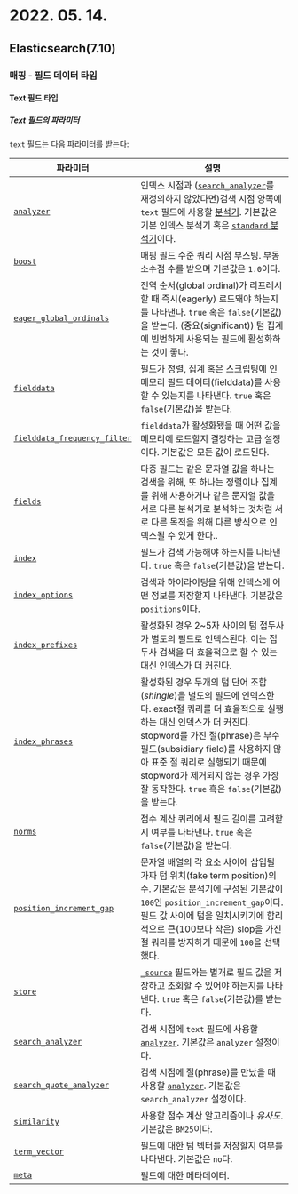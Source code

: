 # 2022. 05. 14.

## Elasticsearch(7.10)

### 매핑 - 필드 데이터 타입

#### Text 필드 타입

##### Text 필드의 파라미터

`text` 필드는 다음 파라미터를 받는다:

| 파라미터                                                     | 설명                                                         |
| ------------------------------------------------------------ | ------------------------------------------------------------ |
| [`analyzer`](https://www.elastic.co/guide/en/elasticsearch/reference/7.10/analyzer.html) | 인덱스 시점과 ([`search_analyzer`](https://www.elastic.co/guide/en/elasticsearch/reference/7.10/search-analyzer.html)를 재정의하지 않았다면)검색 시점 양쪽에 `text` 필드에 사용할 [분석기](https://www.elastic.co/guide/en/elasticsearch/reference/7.10/analysis.html). 기본값은 기본 인덱스 분석기 혹은  [`standard` 분석기](https://www.elastic.co/guide/en/elasticsearch/reference/7.10/analysis-standard-analyzer.html)이다. |
| [`boost`](https://www.elastic.co/guide/en/elasticsearch/reference/7.10/mapping-boost.html) | 매핑 필드 수준 쿼리 시점 부스팅. 부동소수점 수를 받으며 기본값은 `1.0`이다. |
| [`eager_global_ordinals`](https://www.elastic.co/guide/en/elasticsearch/reference/7.10/eager-global-ordinals.html) | 전역 순서(global ordinal)가 리프레시할 때 즉시(eagerly) 로드돼야 하는지를 나타낸다. `true` 혹은 `false`(기본값)을 받는다. (중요(significant)) 텀 집계에 빈번하게 사용되는 필드에 활성화하는 것이 좋다. |
| [`fielddata`](https://www.elastic.co/guide/en/elasticsearch/reference/7.10/fielddata.html) | 필드가 정렬, 집계 혹은 스크립팅에 인 메모리 필드 데이터(fielddata)를 사용할 수 있는지를 나타낸다. `true` 혹은 `false`(기본값)을 받는다. |
| [`fielddata_frequency_filter`](https://www.elastic.co/guide/en/elasticsearch/reference/7.10/text.html#field-data-filtering) | `fielddata`가 활성화됐을 때 어떤 값을 메모리에 로드할지 결정하는 고급 설정이다. 기본값은 모든 값이 로드된다. |
| [`fields`](https://www.elastic.co/guide/en/elasticsearch/reference/7.10/multi-fields.html) | 다중 필드는 같은 문자열 값을 하나는 검색을 위해, 또 하나는 정렬이나 집계를 위해 사용하거나 같은 문자열 값을 서로 다른 분석기로 분석하는 것처럼 서로 다른 목적을 위해 다른 방식으로 인덱스될 수 있게 한다.. |
| [`index`](https://www.elastic.co/guide/en/elasticsearch/reference/7.10/mapping-index.html) | 필드가 검색 가능해야 하는지를 나타낸다. `true` 혹은 `false`(기본값)을 받는다. |
| [`index_options`](https://www.elastic.co/guide/en/elasticsearch/reference/7.10/index-options.html) | 검색과 하이라이팅을 위해 인덱스에 어떤 정보를 저장할지 나타낸다. 기본값은 `positions`이다. |
| [`index_prefixes`](https://www.elastic.co/guide/en/elasticsearch/reference/7.10/index-prefixes.html) | 활성화된 경우 2~5자 사이의 텀 접두사가 별도의 필드로 인덱스된다. 이는 접두사 검색을 더 효율적으로 할 수 있는 대신 인덱스가 더 커진다. |
| [`index_phrases`](https://www.elastic.co/guide/en/elasticsearch/reference/7.10/index-phrases.html) | 활성화된 경우 두개의 텀 단어 조합(*shingle*)을 별도의 필드에 인덱스한다. exact절 쿼리를 더 효율적으로 실행하는 대신 인덱스가 더 커진다. stopword를 가진 절(phrase)은 부수필드(subsidiary field)를 사용하지 않아 표준 절 쿼리로 실행되기 때문에 stopword가 제거되지 않는 경우 가장 잘 동작한다. `true` 혹은 `false`(기본값)을 받는다. |
| [`norms`](https://www.elastic.co/guide/en/elasticsearch/reference/7.10/norms.html) | 점수 계산 쿼리에서 필드 길이를 고려할지 여부를 나타낸다. `true` 혹은 `false`(기본값)을 받는다. |
| [`position_increment_gap`](https://www.elastic.co/guide/en/elasticsearch/reference/7.10/position-increment-gap.html) | 문자열 배열의 각 요소 사이에 삽입될 가짜 텀 위치(fake term position)의 수. 기본값은 분석기에 구성된 기본값이 `100`인 `position_increment_gap`이다.  필드 값 사이에 텀을 일치시키기에 합리적으로 큰(100보다 작은) slop을 가진 절 쿼리를 방지하기 때문에 `100`을 선택했다. |
| [`store`](https://www.elastic.co/guide/en/elasticsearch/reference/7.10/mapping-store.html) | [`_source`](https://www.elastic.co/guide/en/elasticsearch/reference/7.10/mapping-source-field.html) 필드와는 별개로 필드 값을 저장하고 조회할 수 있어야 하는지를 나타낸다. `true` 혹은 `false`(기본값)를 받는다. |
| [`search_analyzer`](https://www.elastic.co/guide/en/elasticsearch/reference/7.10/search-analyzer.html) | 검색 시점에 `text` 필드에 사용할 [`analyzer`](https://www.elastic.co/guide/en/elasticsearch/reference/7.10/analyzer.html). 기본값은 `analyzer` 설정이다. |
| [`search_quote_analyzer`](https://www.elastic.co/guide/en/elasticsearch/reference/7.10/analyzer.html#search-quote-analyzer) | 검색 시점에 절(phrase)를 만났을 때 사용할 [`analyzer`](https://www.elastic.co/guide/en/elasticsearch/reference/7.10/analyzer.html). 기본값은 `search_analyzer` 설정이다. |
| [`similarity`](https://www.elastic.co/guide/en/elasticsearch/reference/7.10/similarity.html) | 사용할 점수 계산 알고리즘이나 *유사도*. 기본값은 `BM25`이다. |
| [`term_vector`](https://www.elastic.co/guide/en/elasticsearch/reference/7.10/term-vector.html) | 필드에 대한 텀 벡터를 저장할지 여부를 나타낸다. 기본값은 `no`다. |
| [`meta`](https://www.elastic.co/guide/en/elasticsearch/reference/7.10/mapping-field-meta.html) | 필드에 대한 메타데이터.                                      |
